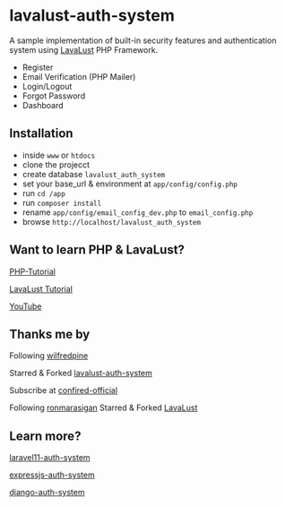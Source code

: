 # lavalust-auth-system
A sample implementation of built-in security features and authentication system using [LavaLust](https://github.com/ronmarasigan/LavaLust) PHP Framework.


- Register
- Email Verification (PHP Mailer)
- Login/Logout
- Forgot Password
- Dashboard <User Role Management>

## Installation

- inside `www` or `htdocs`
- clone the projecct
- create database `lavalust_auth_system`
- set your base_url & environment at `app/config/config.php`
- run `cd /app`
- run `composer install`
- rename `app/config/email_config_dev.php` to `email_config.php`
- browse `http://localhost/lavalust_auth_system`

## Want to learn PHP & LavaLust?

[PHP-Tutorial](https://github.com/wilfredpine/PHP-Tutorial)

[LavaLust Tutorial](https://github.com/ronmarasigan/LavaLust)

[YouTube](https://www.youtube.com/@confired-official/)

## Thanks me by

Following [wilfredpine](https://github.com/wilfredpine/)

Starred & Forked [lavalust-auth-system](https://github.com/wilfredpine/lavalust-auth-system)

Subscribe at [confired-official](https://www.youtube.com/@confired-official/)

Following [ronmarasigan](https://github.com/ronmarasigan)
Starred & Forked [LavaLust](https://github.com/ronmarasigan/LavaLust)


## Learn more?

[laravel11-auth-system](https://github.com/wilfredpine/laravel11-auth-system)

[expressjs-auth-system](https://github.com/wilfredpine/expressjs-auth-system)

[django-auth-system](https://github.com/wilfredpine/django-auth-system)